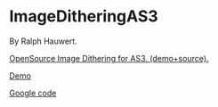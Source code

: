 # ImageDitheringAS3

By Ralph Hauwert.

[OpenSource Image Dithering for AS3. (demo+source).](http://unitzeroone.com/blog/2008/05/06/opensource-image-dithering-for-as3-demosource/)

[Demo](http://www.unitzeroone.com/examples/ImageDithering/index.html)

[Google code](http://code.google.com/p/imageditheringas3/)
